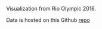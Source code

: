 Visualization from Rio Olympic 2016.     

Data is hosted on this Github [repo](https://github.com/loiyumba/Dataset/tree/master/IndiaAtRioOlympics2016)
